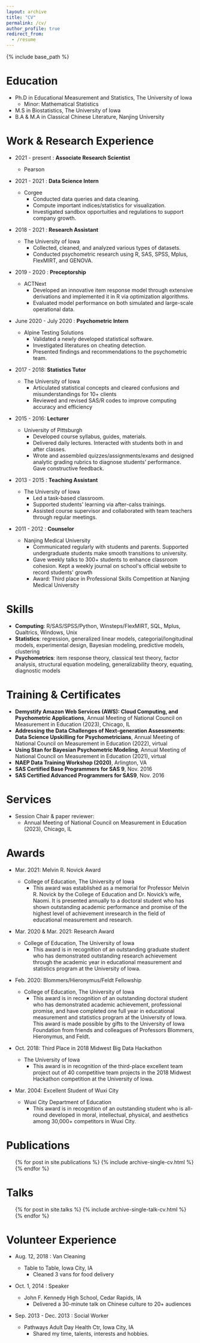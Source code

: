 ```yaml
---
layout: archive
title: "CV"
permalink: /cv/
author_profile: true
redirect_from:
  - /resume
---
```


{% include base_path %}

Education
======
* Ph.D in Educational Measurement and Statistics, The University of Iowa
  * Minor: Mathematical Statistics
* M.S  in Biostatistics, The University of Iowa
* B.A & M.A in Classical Chinese Literature, Nanjing University


Work & Research Experience
======
* 2021 - present : **Associate Research Scientist**	
  * Pearson

* 2021 - 2021 : **Data Science Intern**	
  * Corgee  
    * Conducted data queries and data cleaning. 
    * Compute important indices/statistics for visualization. 
    * Investigated sandbox opportuities and regulations to support company growth. 
 
 
* 2018 - 2021 : **Research Assistant**	
  * The University of Iowa  
    * Collected, cleaned, and analyzed various types of datasets. 
    * Conducted psychometric research using R, SAS, SPSS, Mplus, FlexMIRT, and GENOVA. 


* 2019 - 2020 : **Preceptorship**	
  * ACTNext
    * Developed an innovative item response model through extensive derivations and implemented it in R via optimization algorithms. 
    * Evaluated model performance on both simulated and large-scale operational data.
  
* June 2020 - July 2020 : **Psychometric Intern**
  * Alpine Testing Solutions
    * Validated a newly developed statistical software. 
    * Investigated literatures on cheating detection. 
    * Presented findings and recommendations to the psychometric team. 

* 2017 - 2018: **Statistics Tutor** 
  * The University of Iowa  
    * Articulated statistical concepts and cleared confusions and misunderstandings for 10+ clients
    * Reviewed and revised SAS/R codes to improve computing accuracy and efficiency


* 2015 - 2016: **Lecturer** 
  * University of Pittsburgh
    * Developed course syllabus, guides, materials. 
    * Delivered daily lectures. Interacted with students both in and after classes.
    * Wrote and assembled quizzes/assignments/exams and designed analytic grading rubrics to diagnose students’ performance. Gave constructive feedback.
  
* 2013 - 2015 : **Teaching Assistant**
  * The University of Iowa
    * Led a task-based classroom.  
    * Supported students' learning via after-calss trainings. 
    * Assisted course supervisor and collaborated with team teachers through regular meetings.

  
* 2011 - 2012 : **Counselor**
  * Nanjing Medical University
    * Communicated regularly with students and parents. Supported undergraduate students make smooth transitions to university.
    * Gave weekly talks to 300+ students to enhance classroom cohesion. Kept a weekly journal on school's official website to record students' growth
    * Award: Third place in Professional Skills Competition at Nanjing Medical University

Skills
======
* **Computing**: R/SAS/SPSS/Python, Winsteps/FlexMIRT, SQL, Mplus, Qualtrics, Windows, Unix
* **Statistics**: regression, generalized linear models, categorial/longitudinal models, experimental design, Bayesian modeling, predictive models, clustering
* **Psychometrics**: item response theory, classical test theory, factor analysis, structural equation modeling, generalizability theory, equating, diagnostic models

Training & Certificates
======
* **Demystify Amazon Web Services (AWS): Cloud Computing, and Psychometric Applications**, Annual Meeting of National Council on Measurement in Education (2023), Chicago, IL
* **Addressing the Data Challenges of Next-generation Assessments: Data Science Upskilling for Psychometricians**, Annual Meeting of National Council on Measurement in Education (2022), virtual
* **Using Stan for Bayesian Psychometric Modeling**, Annual Meeting of National Council on Measurement in Education (2021), virtual
* **NAEP Data Training Workshop (2020)**, Arlington, VA	  
* **SAS Certified Base Programmers for SAS 9**, Nov. 2016
* **SAS Certified Advanced Programmers for SAS9**, Nov. 2016	  


Services
======
* Session Chair & paper reviewer: 
  * Annual Meeting of National Council on Measurement in Education (2023), Chicago, IL

Awards
======
* Mar. 2021: Melvin R. Novick Award
  * College of Education, The University of Iowa
    * This award was established as a memorial for Professor Melvin R. Novick by the College of Education and Dr. Novick’s wife, Naomi. It is presented annually to a doctoral student who has shown outstanding academic performance and promise of the highest level of achievement inresearch in the field of educational measurement and research.

* Mar. 2020 & Mar. 2021: Research Award
  * College of Education, The University of Iowa
    * This award is in recognition of an outstanding graduate student who has demonstrated outstanding research achievement through the academic year in educational measurement and statistics program at the University of Iowa. 


* Feb. 2020: Blommers/Hieronymus/Feldt Fellowship
  * College of Education, The University of Iowa
    * This award is in recognition of an outstanding doctoral student who has demonstrated academic achievement, professional promise, and have completed one full year in educational measurement and statistics program at the University of Iowa. This award is made possible by gifts to the University of Iowa Foundation from friends and colleagues of Professors Blommers, Hieronymus, and Feldt.



* Oct. 2018: Third Place in 2018 Midwest Big Data Hackathon
  * The University of Iowa
    * This award is in recognition of the third-place excellent team project out of 40 competitive team projects in the 2018 Midwest Hackathon competition at the University of Iowa.    

* Mar. 2004: Excellent Student of Wuxi City	
  * Wuxi City Department of Education
    * This award is in recognition of an outstanding student who is all-round developed in moral, intellectual, physical, and aesthetics among 30,000+ competitors in Wuxi City.
    


Publications
======
  <ul>{% for post in site.publications %}
    {% include archive-single-cv.html %}
  {% endfor %}</ul>
  
Talks
======
  <ul>{% for post in site.talks %}
    {% include archive-single-talk-cv.html %}
  {% endfor %}</ul>
  

Volunteer Experience
======
* Aug. 12, 2018 : Van Cleaning 
  * Table to Table, Iowa City, IA 
    * Cleaned 3 vans for food delivery

* Oct. 1, 2014 : Speaker						
  * John F. Kennedy High School, Cedar Rapids, IA 
    * Delivered a 30-minute talk on Chinese culture to 20+ audiences
    
* Sep. 2013 - Dec. 2013 : Social Worker
   * Pathways Adult Day Health Ctr, Iowa City, IA
      * Shared my time, talents, interests and hobbies.

